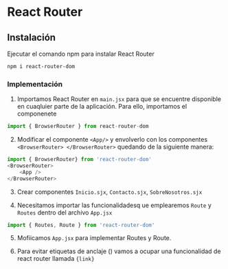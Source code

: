# React Router

## Instalación
Ejecutar el comando npm para instalar React Router
```sh
npm i react-router-dom
```
### Implementación
1. Importamos React Router en `main.jsx` para que se encuentre disponible en cuaqluier parte de la aplicación.
Para ello, importamos el componenete 
```jsx
import { BrowserRouter } from react-router-dom
```

2. Modificar el componente `<App/>` y envolverlo con los componentes `<BrowserRouter> </BrowserRouter>` quedando de la siguiente manera:
```js
import { BrowserRouter} from 'react-router-dom'
<BrowserRouter>
    <App />
</BrowserRouter>
```

3. Crear componentes `Inicio.sjx`, `Contacto.sjx`, `SobreNosotros.sjx`

4. Necesitamos importar las funcionalidadesq ue emplearemos `Route` y `Routes` dentro del archivo `App.jsx`
```js
import { Routes, Route } from 'react-router-dom'
```

5. Mofiicamos `App.jsx`  para implementar Routes y Route.

6. Para evitar etiquetas de anclaje (<a></a>) vamos a ocupar una funcionalidad de react router llamada `{link}` 